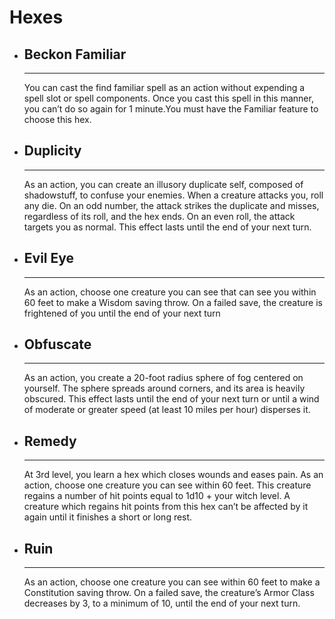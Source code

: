 # Hexes

<div class="grid cards" markdown>

-   ## Beckon Familiar

    ---

    You can cast the find familiar spell as an action without expending a spell slot or spell components. Once you cast this spell in this manner, you can’t do so again for 1 minute.You must have the Familiar feature to choose this hex.

-   ## Duplicity

    ---

    As an action, you can create an illusory duplicate self, composed of shadowstuff, to confuse your enemies. When a creature attacks you, roll any die. On an odd number, the attack strikes the duplicate and misses, regardless of its roll, and the hex ends. On an even roll, the attack targets you as normal. This effect lasts until the end of your next turn.

-   ## Evil Eye

    ---

    As an action, choose one creature you can see that can see you within 60 feet to make a Wisdom saving throw. On a failed save, the creature is frightened of you until the end of your next turn
    
-   ## Obfuscate

    ---

    As an action, you create a 20-foot radius sphere of fog centered on yourself. The sphere spreads around corners, and its area is heavily obscured. This effect lasts until the end of your next turn or until a wind of moderate or greater speed (at least 10 miles per hour) disperses it.

-   ## Remedy

    ---

    At 3rd level, you learn a hex which closes wounds and eases pain. As an action, choose one creature you can see within 60 feet. This creature regains a number of hit points equal to 1d10 + your witch level. A creature which regains hit points from this hex can’t be affected by it again until it finishes a short or long rest.

-   ## Ruin

    ---

    As an action, choose one creature you can see within 60 feet to make a Constitution saving throw. On a failed save, the creature’s Armor Class decreases by 3, to a minimum of 10, until the end of your next turn.

</div>
